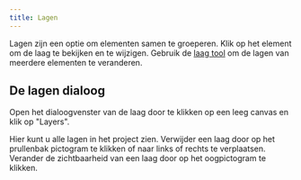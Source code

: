```yaml
---
title: Lagen
---
```


Lagen zijn een optie om elementen samen te groeperen. Klik op het element om de laag te bekijken en te wijzigen. Gebruik de [laag tool](../tools/layer) om de lagen van meerdere elementen te veranderen.

## De lagen dialoog

Open het dialoogvenster van de laag door te klikken op een leeg canvas en klik op "Layers".

Hier kunt u alle lagen in het project zien.
Verwijder een laag door op het prullenbak pictogram te klikken of naar links of rechts te verplaatsen.
Verander de zichtbaarheid van een laag door op het oogpictogram te klikken.
